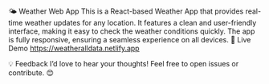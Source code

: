 🌤️ Weather Web App
This is a React-based Weather App that provides real-time weather updates for any location. It features a clean and user-friendly interface, making it easy to check the weather conditions quickly. The app is fully responsive, ensuring a seamless experience on all devices.
🔗 Live Demo
https://weatheralldata.netlify.app

💡 Feedback
I’d love to hear your thoughts! Feel free to open issues or contribute. 😊


